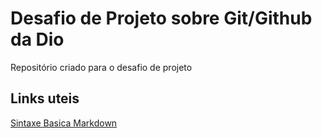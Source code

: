 # Desafio de Projeto sobre Git/Github da Dio
Repositório criado para o desafio de projeto

## Links uteis
[Sintaxe Basica Markdown](https://www.markdownguide.org/basic-syntax/)
